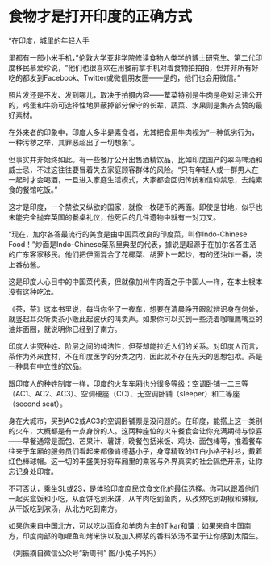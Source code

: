 # 食物才是打开印度的正确方式

“在印度，城里的年轻人手 

里都有一部小米手机，”伦敦大学亚非学院修读食物人类学的博士研究生、第二代印度移民慕爱珍说，“他们也很喜欢在用餐前拿手机对着食物拍拍拍，但并非所有好吃的都发到Facebook、Twitter或微信朋友圈——是的，他们也会用微信。” 

照片发还是不发、发到哪儿，取决于拍摄内容——荤菜特别是牛肉是绝对忌讳公开的，鸡蛋和牛奶可选择性地屏蔽掉部分保守的长辈，蔬菜、水果则是集齐点赞的最好素材。 

在外来者的印象中，印度人多半是素食者，尤其把食用牛肉视为“一种低劣行为，一种污秽之举，其罪恶超出了一切想象”。 

但事实并非始终如此。有一些餐厅公开出售酒精饮品，比如印度国产的翠鸟啤酒和威士忌，不过这往往要冒着失去家庭顾客群体的风险。“只有年轻人或一群男人在一起时才会喝酒，一旦进入家庭生活模式，大家都会回归传统和信仰禁忌，去纯素食的餐馆吃饭。” 

这才是印度，一个禁欲又纵欲的国家，就像一枚硬币的两面。即使是甘地，似乎也未能完全抛弃英国的餐桌礼仪，他死后的几件遗物中就有一对刀叉。 

“现在，加尔各答最流行的美食是由中国菜改良的印度菜，叫作Indo-Chinese Food！”炒面是Indo-Chinese菜系里典型的代表，據说是起源于在加尔各答生活的广东客家移民。他们把伊面混合了花椰菜、胡萝卜一起炒，有的还油炸一番，浇上番茄酱。 

这是印度人心目中的中国菜代表，但就像加州牛肉面之于中国人一样，在本土根本没有这种吃法。 

《茶，茶》这本书里说，每当你坐了一夜车，想要在清晨睁开眼就辨识身在何处，就竖起耳朵听卖茶小贩此起彼伏的叫卖声。如果你可以买到一些浇着咖喱鹰嘴豆的油炸面圈，就说明你已经到了南方。 

印度人讲究种姓、阶层之间的纯洁性，但茶却能拉近人们的关系。对印度人而言，茶作为外来食材，不在印度医学的分类之内，因此就不存在先天的思想包袱。茶是一种具有中立性的饮品。 

跟印度人的种姓制度一样，印度的火车车厢也分很多等级：空调卧铺一二三等（AC1、AC2、AC3）、空调硬座（CC）、无空调卧铺（sleeper）和二等座（second seat）。 

身在大城市，买到AC2或AC3的空调卧铺票是没问题的。在印度，能搭上这一类别的火车，大概都是有一点身份的人。这两种座位的火车餐食会让你充满期待与惊喜——早餐通常是面包、芒果汁、薯饼，晚餐包括米饭、鸡块、面包棒等，推着餐车往来于车厢的服务员们看起来都像肯德基小子，身穿精致的红白小格子衬衫，戴着红色棒球帽。这一切的丰盛美好将车厢里的乘客与外界真实的社会隔绝开来，让你忘记身处印度。 

不可否认，乘坐SL或2S，是体验印度庶民饮食文化的最佳选择。你可以跟着他们一起买盒饭和小吃，从面饼吃到米饼，从羊肉吃到鱼肉，从孜然吃到胡椒和辣椒，从干饭吃到浓汤，从北方吃到南方。 

如果你来自中国北方，可以吃以面食和羊肉为主的Tikar和馕；如果来自中国南方，印度南部的咖喱鱼和烤米饼以及加入椰浆的香料浓汤不至于让你感到太陌生。 

（刘振摘自微信公众号“新周刊” 图/小兔子妈妈）